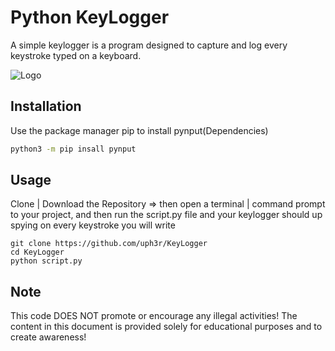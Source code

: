 
# Python KeyLogger

A simple keylogger is a program designed to capture and log every keystroke typed on a keyboard.


![Logo](https://img.freepik.com/free-photo/businessman-using-laptop-computer-with-digital-padlock-internet-technology_587448-4892.jpg?t=st=1716328348~exp=1716331948~hmac=f5bfb13fe4c2c9552286b00a19f9acb4993aec41bbfbc0762c0e1f11a4c5ad9f&w=1380)


## Installation

Use the package manager pip to install pynput(Dependencies)

```bash
python3 -m pip insall pynput
```
    
## Usage

Clone | Download the Repository => then open a terminal | command prompt to your project, and then run the script.py file and your keylogger should up spying on every keystroke you will write
```
git clone https://github.com/uph3r/KeyLogger
cd KeyLogger
python script.py
```




## Note

This code DOES NOT promote or encourage any illegal activities! The content in this document is provided solely for educational purposes and to create awareness!
